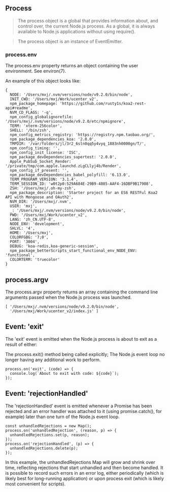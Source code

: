 ## Process
> The process object is a global that provides information about, and control over, the current Node.js process. As a global, it is always available to Node.js applications without using require().

> The process object is an instance of EventEmitter.

### process.env
The process.env property returns an object containing the user environment. See environ(7).

An example of this object looks like:
```
{
  NODE: '/Users/mxj/.nvm/versions/node/v9.2.0/bin/node',
  INIT_CWD: '/Users/mxj/Work/ucenter_v2',
  npm_package_homepage: 'https://github.com/rusty1s/koa2-rest-api#readme',
  NVM_CD_FLAGS: '-q',
  npm_config_globalignorefile: '/Users/mxj/.nvm/versions/node/v9.2.0/etc/npmignore',
  TERM: 'xterm-256color',
  SHELL: '/bin/zsh',
  npm_config_metrics_registry: 'https://registry.npm.taobao.org/',
  npm_package_dependencies_koa: '2.0.0',
  TMPDIR: '/var/folders/jl/3r2_6sln0qq5y4vyq_1883nh0000gn/T/',
  npm_config_timing: '',
  npm_config_init_license: 'ISC',
  npm_package_devDependencies_supertest: '2.0.0',
  Apple_PubSub_Socket_Render: '/private/tmp/com.apple.launchd.zLgCLlyj4b/Render',
  npm_config_if_present: '',
  npm_package_devDependencies_babel_polyfill: '6.13.0',
  TERM_PROGRAM_VERSION: '3.1.4',
  TERM_SESSION_ID: 'w0t2p0:529A684E-29B9-4085-AAF4-16DBF9B17908',
  ZSH: '/Users/mxj/.oh-my-zsh',
  npm_package_description: 'Starter project for an ES6 RESTFul Koa2 API with Mongoose and OAuth2',
  NVM_DIR: '/Users/mxj/.nvm',
  USER: 'mxj',
  _: '/Users/mxj/.nvm/versions/node/v9.2.0/bin/node',
  PWD: '/Users/mxj/Work/ucenter_v2',
  LANG: 'zh_CN.UTF-8',
  NODE_ENV: 'development',
  SHLVL: '4',
  HOME: '/Users/mxj',
  COLORFGBG: '7;0',
  PORT: '3004',
  DEBUG: 'koa-redis,koa-generic-session',
  npm_package_betterScripts_start_functional_env_NODE_ENV: 'functional',
  COLORTERM: 'truecolor' 
}
```

## process.argv
The process.argv property returns an array containing the command line arguments passed when the Node.js process was launched. 

```
[ '/Users/mxj/.nvm/versions/node/v9.2.0/bin/node',
  '/Users/mxj/Work/ucenter_v2/index.js' ]
```

## Event: 'exit'
The 'exit' event is emitted when the Node.js process is about to exit as a result of either:

The process.exit() method being called explicitly;
The Node.js event loop no longer having any additional work to perform.
```
process.on('exit', (code) => {
  console.log(`About to exit with code: ${code}`);
});
```

## Event: 'rejectionHandled'
The 'rejectionHandled' event is emitted whenever a Promise has been rejected and an error handler was attached to it (using promise.catch(), for example) later than one turn of the Node.js event loop.
```
const unhandledRejections = new Map();
process.on('unhandledRejection', (reason, p) => {
  unhandledRejections.set(p, reason);
});
process.on('rejectionHandled', (p) => {
  unhandledRejections.delete(p);
});
```
In this example, the unhandledRejections Map will grow and shrink over time, reflecting rejections that start unhandled and then become handled. It is possible to record such errors in an error log, either periodically (which is likely best for long-running application) or upon process exit (which is likely most convenient for scripts).

